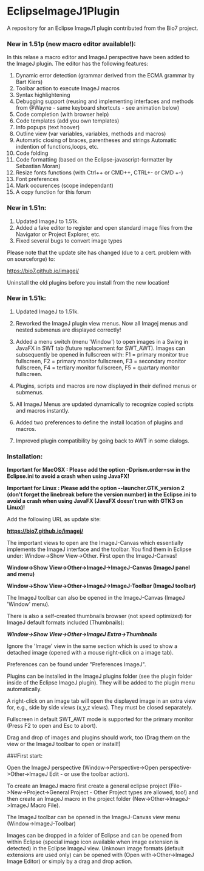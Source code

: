 # EclipseImageJ1Plugin
A repository for an Eclipse ImageJ1 plugin contributed from the Bio7 project.

### New in 1.51p (new macro editor available!):

In this relase a macro editor and ImageJ perspective have been added to the ImageJ plugin. The editor has the following features:

1. Dynamic error detection (grammar derived from the ECMA grammar by Bart Kiers)
2. Toolbar action to execute ImageJ macros
3. Syntax highlightening
4. Debugging support (reusing and implementing interfaces and methods from @Wayne - same keyboard shortcuts - see animation below)
5. Code completion (with browser help)
6. Code templates (add you own templates)
7. Info popups (text hoover)
8. Outline view (var variables, variables, methods and macros)
9. Automatic closing of braces, parentheses and strings
Automatic indention of functions,loops, etc.
10. Code folding
11. Code formatting (based on the Eclipse-javascript-formatter by Sebastian Moran)
12. Resize fonts functions (with Ctrl++ or CMD++, CTRL+- or CMD +-)
13. Font preferences
14. Mark occurences (scope independant)
15. A copy function for this forum


### New in 1.51n:

1. Updated ImageJ to 1.51k.
2. Added a fake editor to register and open standard image files from the Navigator or Project Explorer, etc.
3. Fixed several bugs to convert image types

Please note that the update site has changed (due to a cert. problem with on sourceforge) to:

https://bio7.github.io/imagej/

Uninstall the old plugins before you install from the new location!

### New in 1.51k:

1. Updated ImageJ to 1.51k.

2. Reworked the ImageJ plugin view menus. Now all Imagej menus and nested submenus are displayed correctly!

3. Added a menu switch (menu 'Window') to open images in a Swing in JavaFX in SWT tab (future replacement for SWT_AWT). Images can subsequently be opened in fullscreen with: F1 = primary monitor true fullscreen, F2 = primary monitor fullscreen, F3 = secondary monitor fullscreen, F4 = tertiary monitor fullscreen, F5 = quartary monitor fullscreen.

4. Plugins, scripts and macros are now displayed in their defined menus or submenus.

5. All ImageJ Menus are updated dynamically to recognize copied scripts and macros instantly.

6. Added two preferences to define the install location of plugins and macros.

7. Improved plugin compatibility by going back to AWT in some dialogs.

### Installation:

**Important for MacOSX : Please add the option -Dprism.order=sw in the Eclipse.ini to avoid a crash when using JavaFX!**

**Important for Linux : Please add the option --launcher.GTK_version 2 (don't forget the linebreak before the version number) in the Eclipse.ini to avoid a crash when using JavaFX (JavaFX doesn't run with GTK3 on Linux)!**

Add the following URL as update site: 

**https://bio7.github.io/imagej/**

The important views to open are the ImageJ-Canvas which essentially implements the ImageJ interface and the toolbar. You find them in Eclipse under: Window->Show View->Other. First open the ImageJ-Canvas!

**Window->Show View->Other->ImageJ->ImageJ-Canvas (ImageJ panel and menu)**

**Window->Show View->Other->ImageJ->ImageJ-Toolbar (ImageJ toolbar)**

The ImageJ toolbar can also be opened in the ImageJ-Canvas (ImageJ 'Window' menu).

There is also a self-created thumbnails browser (not speed optimized) for ImageJ default formats included (Thumbnails):

***Window->Show View->Other->ImageJ Extra->Thumbnails***

Ignore the 'Image' view in the same section which is used to show a detached image (opened with a mouse right-click on a image tab).

Preferences can be found under "Preferences ImageJ".

Plugins can be installed in the ImageJ plugins folder (see the plugin folder inside of the Eclipse ImageJ plugin). They will be added to the plugin menu automatically.

A right-click on an image tab will open the displayed image in an extra view for, e.g., side by side views (x,y,z views). They must be closed separately. 

Fullscreen in default SWT_AWT mode is supported for the primary monitor (Press F2 to open and Esc to abort).

Drag and drop of images and plugins should work, too (Drag them on the view or the ImageJ toolbar to open or install!)

###First start: 

Open the ImageJ perspective (Window->Perspective->Open perspective->Other->ImageJ Edit - or use the toolbar action).

To create an ImageJ macro first create a general eclipse project (File->New->Project->General Project - Other Project types are allowed, too!) and then create an ImageJ macro in the project folder (New->Other->ImageJ->ImageJ Macro File).

The ImageJ toolbar can be opened in the ImageJ-Canvas view menu (Window->ImageJ-Toolbar)

Images can be dropped in a folder of Eclipse and can be opened from within Eclipse (special image icon available when image extension is detected) in the Eclipse ImageJ view. Unknown image formats (default extensions are used only) can be opened with (Open with->Other->ImageJ Image Editor) or simply by a drag and
drop action.

